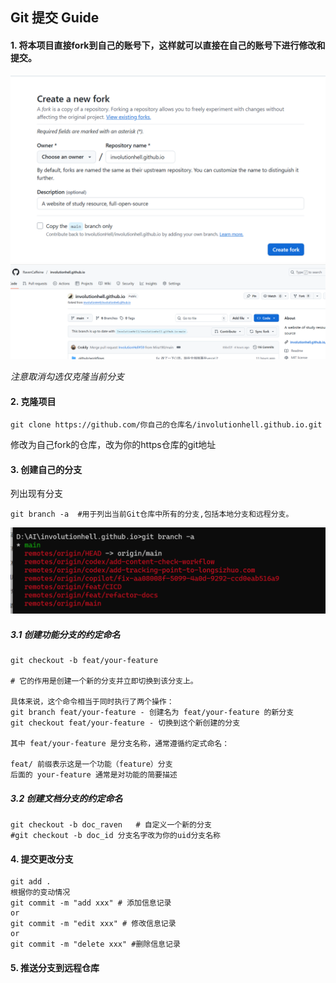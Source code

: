 ## Git 提交 Guide
#### 1. 将本项目直接fork到自己的账号下，这样就可以直接在自己的账号下进行修改和提交。
![fork1](./fork1.jpg)
![fork2](./fork2.png)

*注意取消勾选仅克隆当前分支*

#### 2. 克隆项目
```
git clone https://github.com/你自己的仓库名/involutionhell.github.io.git
```
修改为自己fork的仓库，改为你的https仓库的git地址

#### 3. 创建自己的分支
列出现有分支
```
git branch -a  #用于列出当前Git仓库中所有的分支,包括本地分支和远程分支。
```
![branch-all](./branch-all.png)

##### 3.1  创建功能分支的约定命名
```
git checkout -b feat/your-feature 

# 它的作用是创建一个新的分支并立即切换到该分支上。

具体来说，这个命令相当于同时执行了两个操作：
git branch feat/your-feature - 创建名为 feat/your-feature 的新分支
git checkout feat/your-feature - 切换到这个新创建的分支

其中 feat/your-feature 是分支名称，通常遵循约定式命名：

feat/ 前缀表示这是一个功能（feature）分支
后面的 your-feature 通常是对功能的简要描述
```
##### 3.2  创建文档分支的约定命名
```
git checkout -b doc_raven   # 自定义一个新的分支
#git checkout -b doc_id 分支名字改为你的uid分支名称
```
#### 4. 提交更改分支
```
git add .
根据你的变动情况
git commit -m "add xxx" # 添加信息记录
or
git commit -m "edit xxx" # 修改信息记录
or
git commit -m "delete xxx" #删除信息记录
```

#### 5. 推送分支到远程仓库
```git push origin doc_raven
```